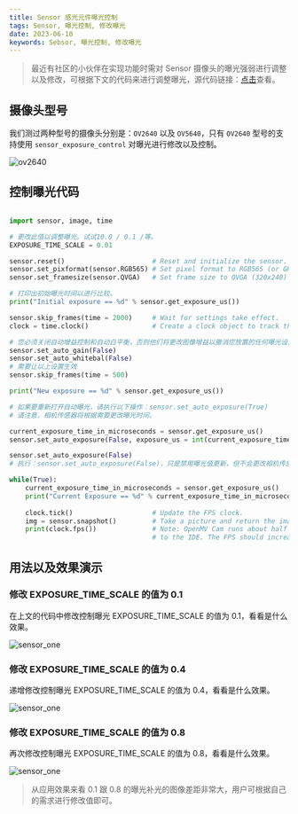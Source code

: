 ```yaml
---
title: Sensor 感光元件曝光控制
tags: Sensor, 曝光控制, 修改曝光
date: 2023-06-10
keywords: Sebsor, 曝光控制, 修改曝光
---
```


> 最近有社区的小伙伴在实现功能时需对 Sensor 摄像头的曝光强弱进行调整以及修改，可根据下文的代码来进行调整曝光，源代码链接：[点击](https://book.openmv.cc/example/21-Sensor-Control/sensor_exposure_control.html)查看。

## 摄像头型号

我们测过两种型号的摄像头分别是：`OV2640` 以及 `OV5640`，只有 `OV2640` 型号的支持使用 `sensor_exposure_control` 对曝光进行修改以及控制。

![ov2640](./assets/ov2640.jpg)

## 控制曝光代码

```python

import sensor, image, time

# 更改此值以调整曝光。试试10.0 / 0.1 /等。
EXPOSURE_TIME_SCALE = 0.01

sensor.reset()                      # Reset and initialize the sensor.
sensor.set_pixformat(sensor.RGB565) # Set pixel format to RGB565 (or GRAYSCALE)
sensor.set_framesize(sensor.QVGA)   # Set frame size to QVGA (320x240)

# 打印出初始曝光时间以进行比较。
print("Initial exposure == %d" % sensor.get_exposure_us())

sensor.skip_frames(time = 2000)     # Wait for settings take effect.
clock = time.clock()                # Create a clock object to track the FPS.

# 您必须关闭自动增益控制和自动白平衡，否则他们将更改图像增益以撤消您放置的任何曝光设置...
sensor.set_auto_gain(False)
sensor.set_auto_whitebal(False)
# 需要让以上设置生效
sensor.skip_frames(time = 500)

print("New exposure == %d" % sensor.get_exposure_us())

# 如果要重新打开自动曝光，请执行以下操作：sensor.set_auto_exposure(True)
# 请注意，相机传感器将根据需要更改曝光时间。

current_exposure_time_in_microseconds = sensor.get_exposure_us()
sensor.set_auto_exposure(False, exposure_us = int(current_exposure_time_in_microseconds * EXPOSURE_TIME_SCALE))

sensor.set_auto_exposure(False)
# 执行：sensor.set_auto_exposure(False)，只是禁用曝光值更新，但不会更改相机传感器确定的曝光值。

while(True):
    current_exposure_time_in_microseconds = sensor.get_exposure_us()
    print("Current Exposure == %d" % current_exposure_time_in_microseconds)
        
    clock.tick()                    # Update the FPS clock.
    img = sensor.snapshot()         # Take a picture and return the image.
    print(clock.fps())              # Note: OpenMV Cam runs about half as fast when connected
                                    # to the IDE. The FPS should increase once disconnected.
```

## 用法以及效果演示

### 修改 EXPOSURE_TIME_SCALE 的值为 0.1

在上文的代码中修改控制曝光 EXPOSURE_TIME_SCALE 的值为 0.1，看看是什么效果。

![sensor_one](./assets/sensor_one.png)

### 修改 EXPOSURE_TIME_SCALE 的值为 0.4

递增修改控制曝光 EXPOSURE_TIME_SCALE 的值为 0.4，看看是什么效果。

![sensor_one](./assets/sensor_two.png)

### 修改 EXPOSURE_TIME_SCALE 的值为 0.8

再次修改控制曝光 EXPOSURE_TIME_SCALE 的值为 0.8，看看是什么效果。

![sensor_one](./assets/sensor_three.png)

> 从应用效果来看 0.1 跟 0.8 的曝光补光的图像差距非常大，用户可根据自己的需求进行修改值即可。
